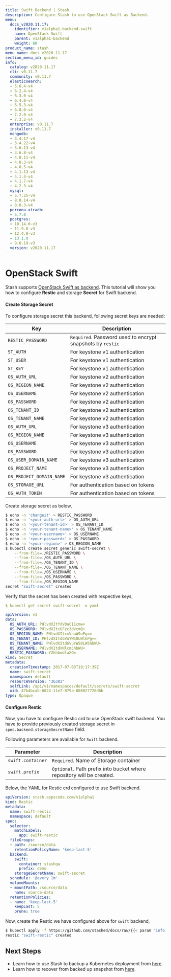 ```yaml
---
title: Swift Backend | Stash
description: Configure Stash to use OpenStack Swift as Backend.
menu:
  docs_v2020.11.17:
    identifier: v1alpha1-backend-swift
    name: OpenStack Swift
    parent: v1alpha1-backend
    weight: 60
product_name: stash
menu_name: docs_v2020.11.17
section_menu_id: guides
info:
  catalog: v2020.11.17
  cli: v0.11.7
  community: v0.11.7
  elasticsearch:
  - 5.6.4-v4
  - 6.2.4-v4
  - 6.3.0-v4
  - 6.4.0-v4
  - 6.5.3-v4
  - 6.8.0-v4
  - 7.2.0-v4
  - 7.3.2-v4
  enterprise: v0.11.7
  installer: v0.11.7
  mongodb:
  - 3.4.17-v4
  - 3.4.22-v4
  - 3.6.13-v4
  - 3.6.8-v4
  - 4.0.11-v4
  - 4.0.3-v4
  - 4.0.5-v4
  - 4.1.13-v4
  - 4.1.4-v4
  - 4.1.7-v4
  - 4.2.3-v4
  mysql:
  - 5.7.25-v4
  - 8.0.14-v4
  - 8.0.3-v4
  percona-xtradb:
  - 5.7.0
  postgres:
  - 10.14.0-v3
  - 11.9.0-v3
  - 12.4.0-v3
  - 13.1.0
  - 9.6.19-v3
  version: v2020.11.17
---
```


# OpenStack Swift

Stash supports [OpenStack Swift as backend](https://restic.readthedocs.io/en/stable/030_preparing_a_new_repo.html#openstack-swift). This tutorial will show you how to configure **Restic** and storage **Secret** for Swift backend.

#### Create Storage Secret

To configure storage secret this backend, following secret keys are needed:

| Key                      | Description                                                |
|--------------------------|------------------------------------------------------------|
| `RESTIC_PASSWORD`        | `Required`. Password used to encrypt snapshots by `restic` |
| `ST_AUTH`                | For keystone v1 authentication                             |
| `ST_USER`                | For keystone v1 authentication                             |
| `ST_KEY`                 | For keystone v1 authentication                             |
| `OS_AUTH_URL`            | For keystone v2 authentication                             |
| `OS_REGION_NAME`         | For keystone v2 authentication                             |
| `OS_USERNAME`            | For keystone v2 authentication                             |
| `OS_PASSWORD`            | For keystone v2 authentication                             |
| `OS_TENANT_ID`           | For keystone v2 authentication                             |
| `OS_TENANT_NAME`         | For keystone v2 authentication                             |
| `OS_AUTH_URL`            | For keystone v3 authentication                             |
| `OS_REGION_NAME`         | For keystone v3 authentication                             |
| `OS_USERNAME`            | For keystone v3 authentication                             |
| `OS_PASSWORD`            | For keystone v3 authentication                             |
| `OS_USER_DOMAIN_NAME`    | For keystone v3 authentication                             |
| `OS_PROJECT_NAME`        | For keystone v3 authentication                             |
| `OS_PROJECT_DOMAIN_NAME` | For keystone v3 authentication                             |
| `OS_STORAGE_URL`         | For authentication based on tokens                         |
| `OS_AUTH_TOKEN`          | For authentication based on tokens                         |

Create storage secret as below,

```bash
$ echo -n 'changeit' > RESTIC_PASSWORD
$ echo -n '<your-auth-url>' > OS_AUTH_URL
$ echo -n '<your-tenant-id>' > OS_TENANT_ID
$ echo -n '<your-tenant-name>' > OS_TENANT_NAME
$ echo -n '<your-username>' > OS_USERNAME
$ echo -n '<your-password>' > OS_PASSWORD
$ echo -n '<your-region>' > OS_REGION_NAME
$ kubectl create secret generic swift-secret \
    --from-file=./RESTIC_PASSWORD \
    --from-file=./OS_AUTH_URL \
    --from-file=./OS_TENANT_ID \
    --from-file=./OS_TENANT_NAME \
    --from-file=./OS_USERNAME \
    --from-file=./OS_PASSWORD \
    --from-file=./OS_REGION_NAME
secret "swift-secret" created
```

Verify that the secret has been created with respective keys,

```yaml
$ kubectl get secret swift-secret -o yaml

apiVersion: v1
data:
  OS_AUTH_URL: PHlvdXItYXV0aC11cmw+
  OS_PASSWORD: PHlvdXItcGFzc3dvcmQ+
  OS_REGION_NAME: PHlvdXItcmVnaW9uPg==
  OS_TENANT_ID: PHlvdXItdGVuYW50LWlkPg==
  OS_TENANT_NAME: PHlvdXItdGVuYW50LW5hbWU+
  OS_USERNAME: PHlvdXItdXNlcm5hbWU+
  RESTIC_PASSWORD: Y2hhbmdlaXQ=
kind: Secret
metadata:
  creationTimestamp: 2017-07-03T19:17:39Z
  name: swift-secret
  namespace: default
  resourceVersion: "36381"
  selfLink: /api/v1/namespaces/default/secrets/swift-secret
  uid: 47b4bcab-6024-11e7-879a-080027726d6b
type: Opaque
```

#### Configure Restic

Now, you have to configure Restic crd to use OpenStack swift backend. You have to provide previously created storage secret in `spec.backend.storageSecretName` field.

Following parameters are available for `Swift` backend.

| Parameter         | Description                                                                 |
|-------------------|-----------------------------------------------------------------------------|
| `swift.container` | `Required`. Name of Storage container                                       |
| `swift.prefix`    | `Optional`. Path prefix into bucket where repository will be created.       |

Below, the YAML for Restic crd configured to use Swift backend.

```yaml
apiVersion: stash.appscode.com/v1alpha1
kind: Restic
metadata:
  name: swift-restic
  namespace: default
spec:
  selector:
    matchLabels:
      app: swift-restic
  fileGroups:
  - path: /source/data
    retentionPolicyName: 'keep-last-5'
  backend:
    swift:
      container: stashqa
      prefix: demo
    storageSecretName: swift-secret
  schedule: '@every 1m'
  volumeMounts:
  - mountPath: /source/data
    name: source-data
  retentionPolicies:
  - name: 'keep-last-5'
    keepLast: 5
    prune: true
```

Now, create the Restic we have configured above for `swift` backend,

```bash
$ kubectl apply -f https://github.com/stashed/docs/raw/{{< param "info.version" >}}/docs/examples/backends/swift/swift-restic.yaml
restic "swift-restic" created
```

## Next Steps

- Learn how to use Stash to backup a Kubernetes deployment from [here](/docs/v2020.11.17/guides/v1alpha1/backup).
- Learn how to recover from backed up snapshot from [here](/docs/v2020.11.17/guides/v1alpha1/restore).
